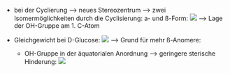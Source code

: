 - bei der Cyclierung --> neues Stereozentrum --> zwei Isomermöglichkeiten durch die Cyclisierung: a- und ß-Form:
![](Pasted%20image%2020240108185846.png)
--> Lage der OH-Gruppe am 1. C-Atom 

- Gleichgewicht bei D-Glucose:
![](Pasted%20image%2020240108190349.png)
--> Grund für mehr ß-Anomere: 
	- OH-Gruppe in der äquatorialen Anordnung --> geringere sterische Hinderung:
![](Pasted%20image%2020240108190618.png)
